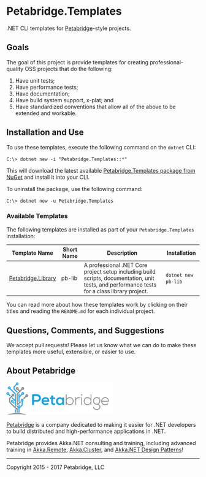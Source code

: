 # Petabridge.Templates
.NET CLI templates for [Petabridge](https://petabridge.com/)-style projects.

## Goals
The goal of this project is provide templates for creating professional-quality OSS projects that do the following:

1. Have unit tests;
2. Have performance tests;
3. Have documentation;
4. Have build system support, x-plat; and
5. Have standardized conventions that allow all of the above to be extended and workable.

## Installation and Use
To use these templates, execute the following command on the `dotnet` CLI:

```
C:\> dotnet new -i "Petabridge.Templates::*"
```

This will download the latest available [Petabridge.Templates package from NuGet](https://www.nuget.org/packages/Petabridge.Templates) and install it into your CLI.

To uninstall the package, use the following command:

```
C:\> dotnet new -u Petabridge.Templates
```

### Available Templates
The following templates are installed as part of your `Petabridge.Templates` installation:

|    Template Name   | Short Name | Description                                                                                                                                   | Installation        |
|:------------------:|------------|-----------------------------------------------------------------------------------------------------------------------------------------------|---------------------|
| [Petabridge.Library](src/Content/README.md) | pb-lib     | A professional .NET Core project setup including build scripts, documentation, unit tests, and performance tests for a class library project. | `dotnet new pb-lib` |

You can read more about how these templates work by clicking on their titles and reading the `README.md` for each individual project.

## Questions, Comments, and Suggestions
We accept pull requests! Please let us know what we can do to make these templates more useful, extensible, or easier to use.

## About Petabridge

![Petabridge logo](docs/images/petabridge_logo_small.png)

[Petabridge](http://petabridge.com/) is a company dedicated to making it easier for .NET developers to build distributed and high-performance applications in .NET.

Petabridge provides Akka.NET consulting and training, including advanced training in [Akka.Remote](https://petabridge.com/training/akka-remoting/), [Akka.Cluster](https://petabridge.com/training/akka-clustering/), and [Akka.NET Design Patterns](https://petabridge.com/training/akka-design-patterns/)!

---
Copyright 2015 - 2017 Petabridge, LLC